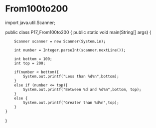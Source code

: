 # From100to200

import java.util.Scanner;

public class P17_From100to200 {
    public static void main(String[] args) {

        Scanner scanner = new Scanner(System.in);

        int number = Integer.parseInt(scanner.nextLine());

        int bottom = 100;
        int top = 200;

        if(number < bottom){
            System.out.printf("Less than %d%n",bottom);
        }
        else if (number <= top){
            System.out.printf("Between %d and %d%n",bottom, top);
        }
        else {
            System.out.printf("Greater than %d%n",top);
        }
    }
}

